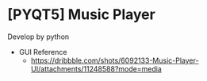 # [PYQT5] Music Player

Develop by python

* GUI Reference
    - https://dribbble.com/shots/6092133-Music-Player-UI/attachments/11248588?mode=media